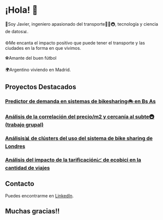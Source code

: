 # ¡Hola! 👋

🚀Soy Javier, ingeniero apasionado del transporte🚌🚛🚇, tecnología y ciencia de datos📊. 

⚙️Me encanta el impacto positivo que puede tener el transporte y las ciudades en la forma en que vivimos.

⚽Amante del buen fútbol

🌍Argentino viviendo en Madrid.

## Proyectos Destacados

### [Predictor de demanda en sistemas de bikesharing🚲 en Bs As](https://github.com/javieryanzon/bike_sharing_demand_predictor)

### [Análisis de la correlación del precio/m2 y cercanía al subte🚇 (trabajo grupal)](https://github.com/javieryanzon/correlacion_precio_m2_y_cercania_subte)

### [Análisis📊 de clústers del uso del sistema de bike sharing de Londres](https://github.com/javieryanzon/London_bike_sharing)

### [Análisis del impacto de la tarificación📈 de ecobici en la cantidad de viajes](https://github.com/javieryanzon/impacto_de_la_tarificacion_de_ecobici_en_la_cantidad_de_viajes)

## Contacto

Puedes encontrarme en [LinkedIn](www.linkedin.com/in/javieryanzon).

## Muchas gracias!!


<!--
**javieryanzon/javieryanzon** is a ✨ _special_ ✨ repository because its `README.md` (this file) appears on your GitHub profile.

Here are some ideas to get you started:

- 🔭 I’m currently working on ...
- 🌱 I’m currently learning ...
- 👯 I’m looking to collaborate on ...
- 🤔 I’m looking for help with ...
- 💬 Ask me about ...
- 📫 How to reach me: ...
- 😄 Pronouns: ...
- ⚡ Fun fact: ...
-->
